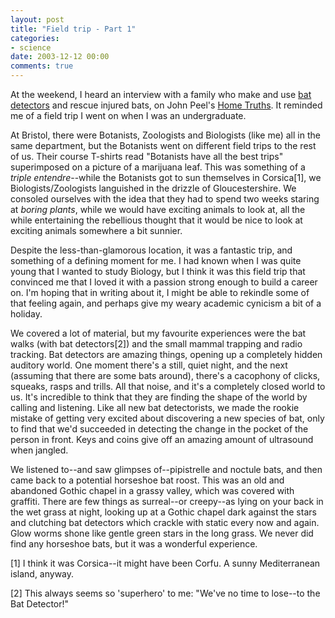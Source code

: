```yaml
---
layout: post
title: "Field trip - Part 1"
categories:
- science
date: 2003-12-12 00:00
comments: true
---
```


<p>At the weekend, I heard an interview with a family who make and use <a href="http://www.bats.org.uk/batinfo/batdets.htm">bat detectors</a> and rescue injured bats, on John Peel's <a href="http://www.bbc.co.uk/radio4/hometruths/20031215_just_plain_batty2.shtml">Home Truths</a>. It reminded me of a field trip I went on when I was an undergraduate.</p>

<p>At Bristol, there were Botanists, Zoologists and Biologists (like me) all in the same department, but the Botanists went on different field trips to the rest of us. Their course T-shirts read "Botanists have all the best trips" superimposed on a picture of a marijuana leaf. This was something of a <em>triple entendre</em>--while the Botanists got to sun themselves in Corsica[1], we Biologists/Zoologists languished in the drizzle of Gloucestershire. We consoled ourselves with the idea that they had to spend two weeks staring at <em>boring plants</em>, while we would have exciting animals to look at, all the while entertaining the rebellious thought that it would be nice to look at exciting animals somewhere a bit sunnier.</p>

<p>Despite the less-than-glamorous location, it was a fantastic trip, and something of a defining moment for me. I had known when I was quite young that I wanted to study Biology, but I think it was this field trip that convinced me that I loved it with a passion strong enough to build a career on. I'm hoping that in writing about it, I might be able to rekindle some of that feeling again, and perhaps give my weary academic cynicism a bit of a holiday.</p>

<p>We covered a lot of material, but my favourite experiences were the bat walks (with bat detectors[2]) and the small mammal trapping and radio tracking. Bat detectors are amazing things, opening up a completely hidden auditory world. One moment there's a still, quiet night, and the next (assuming that there are some bats around), there's a cacophony of clicks, squeaks, rasps and trills. All that noise, and it's a completely closed world to us. It's incredible to think that they are finding the shape of the world by calling and listening. Like all new bat detectorists, we made the rookie mistake of getting very excited about discovering a new species of bat, only to find that we'd succeeded in detecting the change in the pocket of the person in front. Keys and coins give off an amazing amount of ultrasound when jangled.</p>

<p>We listened to--and saw glimpses of--pipistrelle and noctule bats, and then came back to a potential horseshoe bat roost. This was an old and abandoned Gothic chapel in a grassy valley, which was covered with graffiti. There are few things as surreal--or creepy--as lying on your back in the wet grass at night, looking up at a Gothic chapel dark against the stars and clutching bat detectors which crackle with static every now and again. Glow worms shone like gentle green stars in the long grass. We never did find any horseshoe bats, but it was a wonderful experience.</p>

<p>[1] I think it was Corsica--it might have been Corfu. A sunny Mediterranean island, anyway.</p>

<p>[2] This always seems so 'superhero' to me: "We've no time to lose--to the Bat Detector!"</p>
